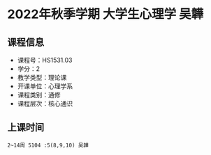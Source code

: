 # 2022年秋季学期 大学生心理学 吴韡






## 课程信息

- 课程号：HS1531.03
- 学分：2
- 教学类型：理论课
- 开课单位：心理学系
- 课程类别：通修
- 课程层次：核心通识

## 上课时间

```
2~14周 5104 :5(8,9,10) 吴韡
```

